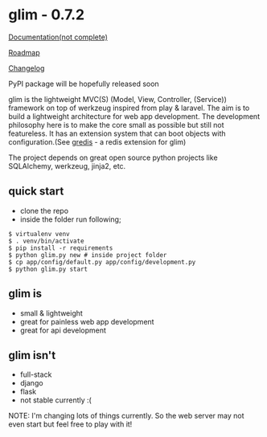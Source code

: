 glim - 0.7.2
=============
[Documentation(not complete)](http://aacanakin.github.io/glim)

[Roadmap](https://github.com/aacanakin/glim/blob/master/roadmap.md)

[Changelog](https://github.com/aacanakin/glim/blob/master/CHANGELOG.md)

PyPI package will be hopefully released soon

glim is the lightweight MVC(S) (Model, View, Controller, (Service)) framework on top of werkzeug inspired from play & laravel. The aim is to build a lightweight architecture for web app development. The development philosophy here is to make the core small as possible but still not featureless. It has an extension system that can boot objects with configuration.(See [gredis](https://github.com/aacanakin/gredis) - a redis extension for glim)

The project depends on great open source python projects like SQLAlchemy, werkzeug, jinja2, etc.

quick start
-----------
- clone the repo
- inside the folder run following;
```
$ virtualenv venv
$ . venv/bin/activate
$ pip install -r requirements
$ python glim.py new # inside project folder
$ cp app/config/default.py app/config/development.py
$ python glim.py start
```

glim is
-------
- small & lightweight
- great for painless web app development
- great for api development

glim isn't
----------
- full-stack
- django
- flask
- not stable currently :(

NOTE: I'm changing lots of things currently. So the web server may not even start but feel free to play with it!
